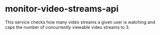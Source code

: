 # monitor-video-streams-api

This service checks how many video streams a given user is watching and caps the number of concurrently viewable video streams to 3.
